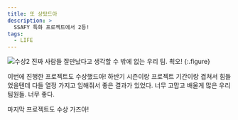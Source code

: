 ```yaml
---
title: 또 상탔드아
description: >
  SSAFY 특화 프로젝트에서 2등!
tags:
  - LIFE
---
```


![수상2](https://user-images.githubusercontent.com/27988544/67050840-7ac8ef80-f174-11e9-8790-52e463bf1388.jpg)
진짜 사람들 잘만났다고 생각할 수 밖에 없는 우리 팀. 쵝오!
{:.figure}

이번에 진행한 프로젝트도 수상했드아! 하반기 시즌이랑 프로젝트 기간이랑 겹쳐서 힘들었을텐데 다들 열정 가지고 임해줘서 좋은 결과가 있었다. 너무 고맙고 배울게 많은 우리 팀원들. 너무 좋다.

마지막 프로젝트도 수상 가즈아!